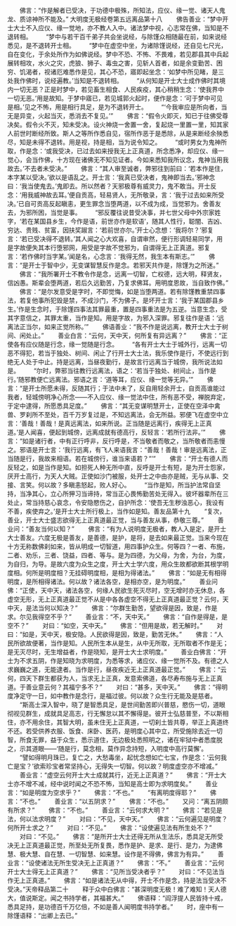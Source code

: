 <!-- { "loadSidebar": true } -->
　　佛言：“作是解者已受决，于功德中极殊，所知法，应仪、缘一觉、诸天人鬼龙、质谅神所不能及。”
大明度无极经卷第五远离品第十八
　　佛告善业：“梦中开士大士不入应仪、缘一觉地，亦不教人入中。诸法梦中视，心志常在佛，当知是不退转相。
　　“梦中与若干百千弟子共会坐说经，与除馑众相随最在前，如来说经悉见，是不退转开士相。
　　“梦中在虚空中坐，为诸除馑说经，还自见七尺光，自在变化，于余处所作为如佛说经。梦中不恐、不怖、不畏难，若见郡县其中兵起展转相攻，水火之灾，虎狼、狮子、毒虫之害，见斩人首者，如是余变勤苦、困穷、饥渴者，视诸厄难悉作是见，其心不恐，寤即起坐念：‘如梦中所见睹，是三处我作佛时，说经遍教。’当知是不退转相。
　　“从何知是开士大士成作佛时其境内一切无恶？正是时梦中，若见畜生相食、人民疾疫，其心稍稍生念：‘使我界中一切无恶。’用是故知。于梦中寤已，若见城郭火起时，便作是念：‘可于梦中可见是相。’见之不怖，用是相行具足，是为不退转开士。
　　“‘今我审应是所向者，当无是异变，火起当灭，悉消去不复见。’”
　　佛言：“假令火即灭，知已于往佛受尊决矣。假令火不灭，知未受决。设火神烧一舍置一舍，复起烧一里置一里，知其家人前世时断经所致。斯人之等所作悉自见，宿所作恶于是悉除，从是来断经余殃悉尽，知是未得不退转。用是视，持是相，当为说令知之。
　　“或时男女为鬼神所取，作是念：‘或我受决，已过去如来授我无上正真道，所念悉净，却应仪、缘一觉心，会当作佛，十方现在诸佛无不知见证者。今如来悉知我所议念，鬼神当用我故去。’不去者未受决。”
　　佛言：“其人审至诚者，弊邪往到前曰：‘若本作是住，本字某以受决。’欲以是语乱之。开士言：‘我真已受决者，鬼神即当去。’邪神念曰：‘我当使鬼去。’鬼即去。所以然者？天邪极尊有威灵力，鬼不敢当。开士反念：‘用我威神故去耳。’便自贡高，轻易贤人，无所敬录，言：‘我于过去如来所受决。’已自可贡高反起瞋恚，更生罪念当堕两道，以不成为成，当觉邪为。舍善友去，为邪所困，当觉是事。
　　“邪反覆往说昔受决事，并七世父母中外宗家姓字，‘若在某国县乡生，今作是语，前世亦作是软语’，随其人性行，聪闇、吉凶、穷达、贵贱、贫富，因扶奖踧言：‘若前世亦尔。’开士心念想：‘我将尔？’邪复言：‘若已受决得不退转。’其人闻之心大欢喜，自谓审然，便行形调轻易同学，用是字故便失其本行堕邪网，用受是字故不觉邪为，自谓得无上正真道。邪复言：‘若作佛时当字某。’闻是名，心念言：‘我得无然，我生本有斯志。’”
　　佛言：“是开士于智中少，无变谋智慧反作是念。若邪天共作是，除馑为之所迷。”
　　佛言：“我所署开士不教令作是念，远离一切智，亡权德，远大明，释贤友，信凶愚。斯辈会堕两道，若后久远勤苦，乃复求佛耳。用明度恩故，当自致作佛。”
　　佛言：“是尔发意受是字时，不即觉悔，如是当堕两道。若有除馑教重禁四事法，若复他事所犯毁是禁，不成沙门，不为佛子。是坏开士言：‘我于某国郡县乡生。’作是生念时，于除馑四事法其罪最重，置是四事重法是为五逆。当意生念，受其字意信之，其罪太重，当作是知。用是字故，为邪入深罪。邪复往作是语：‘远离法正当尔，如来正觉所称。’”
　　佛语善业：“我不作是说远离，教开士大士于树间、闲处止。”
　　善业白言：“云何，天中天，何所复有异远离？”
　　佛言：“正使各有应仪随是行念，缘一觉随是行念。
　　“各有开士大士于城外行，远离一切恶不得犯，若当于独处、树间、闲止了行开士大士法，我乐使作是行，不使远行到绝无人处于中止。持是远离，当昼夜勤行，是故言行远离当于城傍，我所说法如是。
　　“尔时，弊邪当往教行远离法，语之：‘若当于独处、树间止，当作是行。’随邪教便亡远离法。邪语之言：‘道等耳，应仪、缘一觉等无异。’”
　　佛言：“是开士所愿未得，反随其行；于法中未了，反自用轻余开士，自贡高谁能过我者，轻城傍明净心所念——不入应仪、缘一觉法中住，所有恶不受，禅脱弃定，于定中逮得，所愿悉具足度。”
　　佛言：“其无变谋明慧开士，正使在空泽中禽兽、罗刹所不至处，百千万岁复过是，不知远离法，会无所益。邪便飞在虚空中立言：‘善哉！善哉！是真远离法，如来所说。正当随是远离行，疾得无上正真道。’是人闻喜，便起到城傍，远离成就有德高行，反轻言：‘若所行法非。’”
　　佛言：“如是诸行者，中有正行呼非，反行呼是，不当敬者而敬之，当所敬者而恚慢之。邪语是开士言：‘我行远离，有飞人来语我言：“善哉！善哉！审是远离法，正当随是行，我故来相语。若在城傍行，谁当来语若？”’”
　　佛言：“开士有德人而反轻之，如是当作是知。如担死人种无所中直，反呼是开士有短，是为开士怨家，厌开士高行，为天人大贼。正使如沙门被服，处开士之中由亦是贼，无与从事、交接、言笑。何以故？多瞋恚怒起，败人好心。
　　“当作是知，所当护法常自坚持，当净其心，立心所狎习当谛持，常当正心畏怖勤苦处无得入。彼坏器辈所在三处止，常当持慈心哀念，令安隐愍伤之，自护所念：‘使吾无生秽浊恶心，我设有不善，疾使弃之。’是开士大士所行极上，当作如是知。善友品第十九
　　“复次，善业，开士大士盛志欲得无上正真道最正觉，当与善友从事，恭敬三尊。”
　　善业问：“善友当何以知？”
　　佛言：“有为人说明度无极者，教人入是定，是开士大士善友。六度无极是善友，是善德，是护，是将，是去如来最正觉。当来今现在十方无称数佛刹如来，皆从明成一切智道，用四事护众生。何等四？一者、布施，二者、劝乐，三者、饶益，四者、等与。是为四德，为父母，为舍，为台，为度，为自归，为导。是故六度为众生之度，开士大士学六度，用众生故都欲断其根学明度相。何所是明度相？无挂碍明度相，是相为得诸法。”
　　佛言：“如是无有相得明度，是所相得诸法。何以故？诸法各空，是相亦空，是为明度。”
　　善业问佛：“正使，天中天，诸法各空，何缘人民欲生死灭尽时，空无增时亦无休息，各虚空无形，无上正真道最正觉不从是中各各虚空不得无上正真道最正觉？云何，天中天，是法当何以知决？”
　　佛言：“尔群生勤苦，望欲得是因，致是，作是求。尔见我得空不乎？”
　　善业言：“不，天中天。”
　　佛言：“自作是得是，是空不？”
　　对曰：“如空，天中天。”
　　佛言：“但用是故，若无解时。”
　　对曰：“如是，天中天，极安隐。人民欲得是因，致是，勤苦无休。”
　　佛言：“人民所欲故便著，当作是知。人民所生本从是生，从中无所取，无所取者不作是无；是无灭尽时，无生增益者，作是晓知，是开士大士求明度。”
　　善业白佛言：“开士为不求五阴，作是知晓为求明度，为悉等求，诸应仪、缘一觉所不及。有德之人求巍巍之道，无能逮者。当作是行，昼夜疾近无上正真道最正觉。”
　　佛言：“云何，四天下群生都获为人，当求无上正真，发意索佛道，各尽寿布施与无上正真道。于善业意云何？其福宁多不？”
　　对曰：“甚多，天中天。”
　　佛言：“得明度净定守一日，如中教作是念行，是福过彼。何以故？众生行无能及是慈者。
　　“斯高士深入智中，晓了是智悉具足，是世间勤苦即兴普慈，愍伤一切，道眼彻视见群生，成就具足高志，行无懈怠以其不懈得是。彼开士弘慈普至，不以斯相住，亦不用余住，其智大明，虽未住无上正真道，一切刹土皆共尊，举正上真道终不还。若受供养衣服、饭食、床卧、医药，是明度心其中立，所受施除去近一切智，所食无罪，益于众生，悉示道住，无边极处悉照明之，诸在牢狱中者悉度脱之，示其道眼——‘随是行，莫念相，莫作异念持短，入明度中高行莫懈’。
　　“譬如得明月珠已，复亡之，大愁毒坐，起忧念想如亡七宝，作是念：‘云何我亡是宝？’欲索珍宝者常坚持心，无得失一切智。何以故？明度虚空亦不增减。”
　　善业言：“虚空云何开士大士成就其行，近无上正真道？”
　　佛言：“开士大士亦不增不减，经中说时闻之不恐不怖，当知是高士即为求明度矣。”
　　善业言：“如是明度为空求乎？”
　　佛言：“不也。”
　　“有离明度得耶？”
　　佛言：“不也。”
　　善业言：“以五阴求？”
　　佛言：“不也。”
　　又问：“离五阴颇有所求？”
　　佛言：“不也。”
　　善业言：“云何求大明？”
　　佛言：“若见是法，何以法求明度？”
　　对曰：“不见，天中天。”
　　佛言：“云何遍见是明度？何所开士求之？”
　　对曰：“不见。”
　　佛言：“设使遍见法有所生处不？”
　　对曰：“不见。”
　　佛言：“是所开士大士还得无所从生法乐，悉具足无所受决无上正真道最正觉，所至处无所复畏，悉作是护、是求、是行、是力，为逮佛慧、极大慧、自在慧、一切智慧、如来慧。设作是不得佛，佛言为有异。”
　　善业言：“设使诸法无所生受决无上正真道？”
　　佛言：“不。”
　　善业言：“云何开士大士得无上正真道？”
　　佛言：“见所当受决者乎？”
　　对曰：“不见法当作无上正真道。”
　　佛言：“如是诸法无从中得，开士不作是念，持是法当受决不受决。”天帝释品第二十
　　释于众中白佛言：“甚深明度无极！难了难知！天人德大，值说斯定。闻之书持学者，其福甚大。”
　　佛语释：“阎浮提人民皆持十戒，悉具足持，是功德百千万亿倍，不如是善人闻明度书持学者。”
　　时，座中有一除馑语释：“出卿上去已。”
